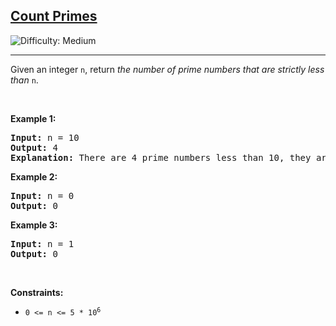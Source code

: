 <h2><a href="https://leetcode.com/problems/count-primes/">Count Primes</a></h2>
<img src="https://img.shields.io/badge/Difficulty-Medium-orange" alt="Difficulty: Medium" />
<hr>

<p>Given an integer <code>n</code>, return <em>the number of prime numbers that are strictly less than</em> <code>n</code>.</p>

<p>&nbsp;</p>

<p><strong class="example">Example 1:</strong></p>
<pre>
<strong>Input:</strong> n = 10
<strong>Output:</strong> 4
<strong>Explanation:</strong> There are 4 prime numbers less than 10, they are 2, 3, 5, 7.
</pre>

<p><strong class="example">Example 2:</strong></p>
<pre>
<strong>Input:</strong> n = 0
<strong>Output:</strong> 0
</pre>

<p><strong class="example">Example 3:</strong></p>
<pre>
<strong>Input:</strong> n = 1
<strong>Output:</strong> 0
</pre>

<p>&nbsp;</p>

<p><strong>Constraints:</strong></p>
<ul>
  <li><code>0 &lt;= n &lt;= 5 * 10<sup>6</sup></code></li>
</ul>
